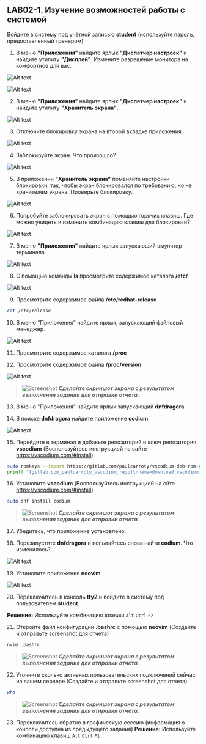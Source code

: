 ## LAB02-1. Изучение возможностей работы с системой

Войдите в систему под учётной записью **student** (используйте пароль, предоставленный тренером)


1. В меню **"Приложения"** найдите ярлык **"Диспетчер настроек"** и найдите утилиту **"Дисплей"**. Измените разрешение монитора на комфортное для вас.

![Alt text](img/l02im04.png)

![Alt text](img/l02im05.png)

2. В меню **"Приложения"** найдите ярлык **"Диспетчер настроек"** и найдите утилиту **"Хранитель экрана"**.

![Alt text](img/l02im06.png) 

3. Отключите блокировку экрана на второй вкладке приложения.

![Alt text](img/l02im07.png)

4. Заблокируйте экран. Что произошло?

![Alt text](img/l02im08.png)

5. В приложении **"Хранитель экрана"** поменяйте настройки блокировки, так, чтобы экран блокировался по требованию, но не хранителем экрана. Проверьте блокировку.

![Alt text](img/l02im09.png)

6. Попробуйте заблокировать экран с помощью горячих клавиш. Где можно увидеть и изменить комбинацию клавиш для блокировки?

![Alt text](img/l02im10.png)

7. В меню **"Приложения"** найдите ярлык запускающий эмулятор терминала.

![Alt text](img/l02im01.png)

8. С помощью команды **ls** просмотрите содержимое каталога **/etc/**

![Alt text](img/l02im02.png)

9. Просмотрите содержимое файла **/etc/redhat-release**

```bash
cat /etc/release
```

10. В меню "Приложения" найдите ярлык, запускающий файловый менеджер.

![Alt text](img/l02im03.png)

11. Просмотрите содержимое каталога **/proc**

12. Просмотрите содержимое файла **/proc/version**

![Alt text](img/l02im11.png)

>![Screenshot](../img/attention.png)
***Cделайте скриншот экрана c результатом выполнения задания для отправки отчета.***

13. В меню "Приложения" найдите ярлык запускающий **dnfdragora**

14. В поиске **dnfdragora** найдите приложение **codium**

![Alt text](img/l02im12.png)

15. Перейдите в терминал и добавьте репозиторий и ключ репозитория **vscodium** (Воспользуйтесь инструкцией на сайте https://vscodium.com/#install)

```bash
sudo rpmkeys --import https://gitlab.com/paulcarroty/vscodium-deb-rpm-repo/-/raw/master/pub.gpg
printf "[gitlab.com_paulcarroty_vscodium_repo]\nname=download.vscodium.com\nbaseurl=https://download.vscodium.com/rpms/\nenabled=1\ngpgcheck=1\nrepo_gpgcheck=1\ngpgkey=https://gitlab.com/paulcarroty/vscodium-deb-rpm-repo/-/raw/master/pub.gpg\nmetadata_expire=1h" | sudo tee -a /etc/yum.repos.d/vscodium.repo
```

16. Установите **vscodium** (Воспользуйтесь инструкцией на сйте https://vscodium.com/#install) 

```bash
sudo dnf install codium
```
>![Screenshot](../img/attention.png)
***Cделайте скриншот экрана c результатом выполнения задания для отправки отчета.***

17. Убедитесь, что приложение установлено.

18. Перезапустите **dnfdragora** и попытайтесь снова найти **codium**. Что изменилось?

![Alt text](img/l02im13.png)

19. Установите приложение **neovim**

![Alt text](img/l02im14.png)

20. Переключитесь в консоль **tty2** и войдите в систему под пользователем **student**.

**Решение:** Используйте комбинацию клавиш `Alt` `Ctrl` `F2` 

21. Откройте файл конфигурации **.bashrc** c помощью **neovim** (Создайте и отправьте screenshot для отчета)

```bash
nvim .bashrc
```
>![Screenshot](../img/attention.png)
***Cделайте скриншот экрана c результатом выполнения задания для отправки отчета.***

22. Уточните сколько активных пользовательских подключений сейчас на вашем сервере (Создайте и отправьте screenshot для отчета)

```bash
who
```
>![Screenshot](../img/attention.png)
***Cделайте скриншот экрана c результатом выполнения задания для отправки отчета.***

23. Переключитесь обратно в графическую сессию (информация о консоли доступна из предыдущего задания)
**Решение:** Используйте комбинацию клавиш `Alt` `Ctrl` `F1` 
